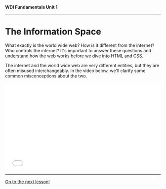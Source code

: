 **WDI Fundamentals Unit 1**

---

# The Information Space

What exactly is the world wide web? How is it different from the internet? Who controls the internet? It's important to answer these questions and understand how the web works before we dive into HTML and CSS.

The internet and the world wide web are very different entities, but they are often misused interchangeably. In the video below, we'll clarify some common misconceptions about the two.


<div class="wistia_responsive_padding" style="padding:56.25% 0 0 0;position:relative;"><div class="wistia_responsive_wrapper" style="height:100%;left:0;position:absolute;top:0;width:100%;"><iframe src="//fast.wistia.net/embed/iframe/e1hu2b8jm6?seo=false&videoFoam=true" allowtransparency="true" frameborder="0" scrolling="no" class="wistia_embed" name="wistia_embed" allowfullscreen mozallowfullscreen webkitallowfullscreen oallowfullscreen msallowfullscreen width="100%" height="100%"></iframe></div></div>
<script src="//fast.wistia.net/assets/external/E-v1.js" async></script>


---

[On to the next lesson!](03_lesson.md)
